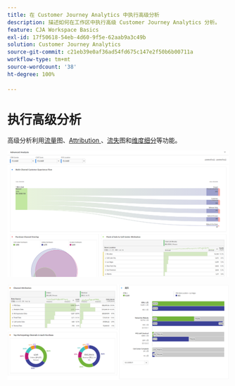 ```yaml
---
title: 在 Customer Journey Analytics 中执行高级分析
description: 描述如何在工作区中执行高级 Customer Journey Analytics 分析。
feature: CJA Workspace Basics
exl-id: 17f50618-54eb-4d60-9f5e-62aab9a3c49b
solution: Customer Journey Analytics
source-git-commit: c21eb39e0af36ad54fd675c147e2f50b6b00711a
workflow-type: tm+mt
source-wordcount: '38'
ht-degree: 100%

---
```


# 执行高级分析

高级分析利用[流量](/help/analysis-workspace/visualizations/c-flow/flow.md)图、[Attribution ](/help/analysis-workspace/c-panels/attribution.md)、[流失](/help/analysis-workspace/visualizations/fallout/fallout-flow.md)图和[维度细分](/help/components/dimensions/t-breakdown-fa.md)等功能。

![工作区屏幕快照 1](assets/cja-adv-analysis1.png)

![工作区屏幕快照 2](assets/cja-adv-analysis2.png)
